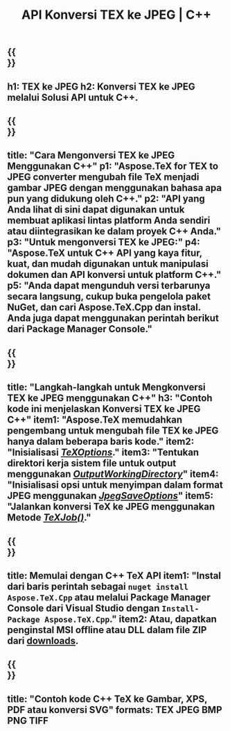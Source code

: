 ﻿---
translation: true
template: /_templates/_conversion-child-cpp.md
title: API Konversi TEX ke JPEG | C++
description: Fungsi konversi TeX ke JPEG. Integrasikan pustaka C++ lokal ini ke dalam proyek Anda atau gunakan aplikasi lintas platform untuk mengonversi TeX ke JPEG.
keywords: tex ke jpeg api cpp, tex2jpeg mengintegrasikan c++
url: /cpp/conversion/tex-to-jpeg/
family: tex
platformtag: cpp
feature: conversion
informat: TEX
outformat: JPEG
otherformats: BMP PNG TIFF PDF SVG XPS
---

{{<section banner>}}
---
h1: TEX ke JPEG
h2: Konversi TEX ke JPEG melalui Solusi API untuk C++.
---

{{<section overview>}}
---
title: "Cara Mengonversi TEX ke JPEG Menggunakan C++"
p1: "Aspose.TeX for TEX to JPEG converter mengubah file TeX menjadi gambar JPEG dengan menggunakan bahasa apa pun yang didukung oleh C++."
p2: "API yang Anda lihat di sini dapat digunakan untuk membuat aplikasi lintas platform Anda sendiri atau diintegrasikan ke dalam proyek C++ Anda."
p3: "Untuk mengonversi TEX ke JPEG:"
p4: "Aspose.TeX untuk C++ API yang kaya fitur, kuat, dan mudah digunakan untuk manipulasi dokumen dan API konversi untuk platform C++."
p5: "Anda dapat mengunduh versi terbarunya secara langsung, cukup buka pengelola paket NuGet, dan cari Aspose.TeX.Cpp dan instal. Anda juga dapat menggunakan perintah berikut dari Package Manager Console."
---

{{<section feature1>}}
---
title: "Langkah-langkah untuk Mengkonversi TEX ke JPEG menggunakan C++"
h3: "Contoh kode ini menjelaskan Konversi TEX ke JPEG C++"
item1: "Aspose.TeX memudahkan pengembang untuk mengubah file TEX ke JPEG hanya dalam beberapa baris kode."
item2: "Inisialisasi [*TeXOptions*](https://reference.aspose.com/tex/cpp/class/aspose.te_x.te_x_options)."
item3: "Tentukan direktori kerja sistem file untuk output menggunakan [*OutputWorkingDirectory*](https://reference.aspose.com/tex/cpp/class/aspose.te_x.te_x_options#aa4f4ea6dab7db5ba1b40800495f16f63)"
item4: "Inisialisasi opsi untuk menyimpan dalam format JPEG menggunakan [*JpegSaveOptions*](https://reference.aspose.com/tex/cpp/class/aspose.te_x.presentation.image.jpeg_save_options)"
item5: "Jalankan konversi TeX ke JPEG menggunakan Metode [*TeXJob()*](https://reference.aspose.com/tex/cpp/class/aspose.te_x.te_x_job)."
---

{{<section feature2>}}
---
title: Memulai dengan C++ TeX API
item1: "Instal dari baris perintah sebagai ```nuget install Aspose.TeX.Cpp``` atau melalui Package Manager Console dari Visual Studio dengan ```Install-Package Aspose.TeX.Cpp```."
item2: Atau, dapatkan penginstal MSI offline atau DLL dalam file ZIP dari [downloads](https://releases.aspose.com/tex/cpp).
---

{{<section widget>}}
---
title: "Contoh kode C++ TeX ke Gambar, XPS, PDF atau konversi SVG"
formats: TEX JPEG BMP PNG TIFF
---